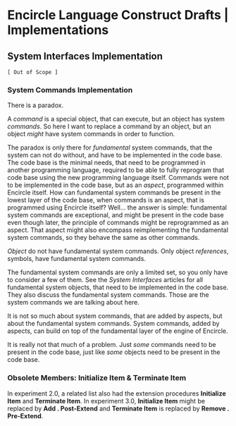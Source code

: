 ﻿Encircle Language Construct Drafts | Implementations
====================================================

System Interfaces Implementation
--------------------------------

`[ Out of Scope ]`

### System Commands Implementation

There is a paradox.

A *command* is a special object, that can execute, but an object has system *commands*. So here I want to replace a command by an object, but an object *might* have system commands in order to function.

The paradox is only there for *fundamental* system commands, that the system can not do without, and have to be implemented in the code base. The code base is the minimal needs, that need to be programmed in another programming language, required to be able to fully reprogram that code base using the new programming language itself. Commands were not to be implemented in the code base, but as an *aspect*, programmed within Encircle itself. How can fundamental system commands be present in the lowest layer of the code base, when commands is an aspect, that is programmed using Encircle itself? Well… the answer is simple: fundamental system commands are exceptional, and might be present in the code base even though later, the principle of commands might be reprogrammed as an aspect. That aspect might also encompass reimplementing the fundamental system commands, so they behave the same as other commands.

*Object* do not have fundamental system commands. Only object *references*, symbols, have fundamental system commands.

The fundamental system commands are only a limited set, so you only have to consider a few of them. See the *System Interfaces* articles for all fundamental system objects, that need to be implemented in the code base. They also discuss the fundamental system commands. Those are the system commands we are talking about here.

It is not so much about system commands, that are added by aspects, but about the fundamental system commands. System commands, added by aspects, can build on top of the fundamental layer of the engine of Encircle.

It is really not that much of a problem. Just *some* commands need to be present in the code base, just like *some* objects need to be present in the code base.

### Obsolete Members: Initialize Item & Terminate Item

In experiment 2.0, a related list also had the extension procedures __Initialize Item__ and __Terminate Item__. In experiment 3.0, __Initialize Item__ might be replaced by __Add  .  Post-Extend__ and __Terminate Item__ is replaced by __Remove  .  Pre-Extend__.